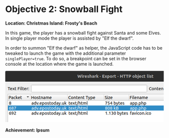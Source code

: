 
# Objective 2: Snowball Fight
**Location: Christmas Island: Frosty's Beach**  

In this game, the player has a snowball fight against Santa and some Elves.
In single player mode the player is assisted by "Elf the dwarf".

In order to summon "Elf the dwarf" as helper, the JavaScript code has to be tweaked to launch the game with the additional parameter `singlePlayer=true`. To do so, a breakpoint can be set in the browser console at the location where the game is launched.

![Breakpoint](https://github.com/joergschwarzwaelder/hhc2022/blob/main/Objective-2/objective%202-3.png)



**Achievement: Ipsum**
<!--stackedit_data:
eyJoaXN0b3J5IjpbNjEwMjQ1OTA4LC0xNzMwNjExODMxLDE1ND
I5Mzk5NTFdfQ==
-->